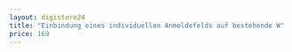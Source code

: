 ```yaml
---
layout: digistore24
title: "Einbindung eines individuellen Anmeldefelds auf bestehende W"
price: 169
---
```

